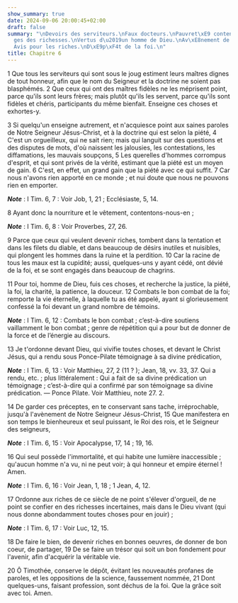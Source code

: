 ```yaml
---
show_summary: true
date: 2024-09-06 20:00:45+02:00
draft: false
summary: "\nDevoirs des serviteurs.\nFaux docteurs.\nPauvret\xE9 contente.\nPi\xE8\
  ges des richesses.\nVertus d\u2019un homme de Dieu.\nAv\xE8nement de J\xE9sus-Christ.\n\
  Avis pour les riches.\nD\xE9p\xF4t de la foi.\n"
title: Chapitre 6
---
```





1 Que tous les serviteurs qui sont sous le joug estiment leurs maîtres dignes de tout honneur, afin que le nom du Seigneur et la doctrine ne soient pas blasphémés. 2 Que ceux qui ont des maîtres fidèles ne les méprisent point, parce qu'ils sont leurs frères; mais plutôt qu'ils les servent, parce qu'ils sont fidèles et chéris, participants du même bienfait. Enseigne ces choses et exhortes-y.


3 Si quelqu'un enseigne autrement, et n'acquiesce point aux saines paroles de Notre Seigneur Jésus-Christ, et à la doctrine qui est selon la piété, 4 C'est un orgueilleux, qui ne sait rien; mais qui languit sur des questions et des disputes de mots, d'où naissent les jalousies, les contestations, les diffamations, les mauvais soupçons, 5 Les querelles d'hommes corrompus d'esprit, et qui sont privés de la vérité, estimant que la piété est un moyen de gain. 6 C'est, en effet, un grand gain que la piété avec ce qui suffit. 7 Car nous n'avons rien apporté en ce monde ; et nui doute que nous ne pouvons rien en emporter.

***Note*** :  I Tim. 6, 7 : Voir Job, 1, 21 ; Ecclésiaste, 5, 14.

8 Ayant donc la nourriture et le vêtement, contentons-nous-en ;

***Note*** :  I Tim. 6, 8 : Voir Proverbes, 27, 26.

9 Parce que ceux qui veulent devenir riches, tombent dans la tentation et dans les filets du diable, et dans beaucoup de désirs inutiles et nuisibles, qui plongent les hommes dans la ruine et la perdition. 10 Car la racine de tous les maux est la cupidité; aussi, quelques-uns y ayant cédé, ont dévié de la foi, et se sont engagés dans beaucoup de chagrins.


11 Pour toi, homme de Dieu, fuis ces choses, et recherche la justice, la piété, la foi, la charité, la patience, la douceur. 12 Combats le bon combat de la foi; remporte la vie éternelle, à laquelle tu as été appelé, ayant si glorieusement confessé la foi devant un grand nombre de témoins.

***Note*** :  I Tim. 6, 12 : Combats le bon combat ; c’est-à-dire soutiens vaillamment le bon combat ; genre de répétition qui a pour but de donner de la force et de l’énergie au discours.

13 Je t'ordonne devant Dieu, qui vivifie toutes choses, et devant le Christ Jésus, qui a rendu sous Ponce-Pilate témoignage à sa divine prédication,

***Note*** :  I Tim. 6, 13 : Voir Matthieu, 27, 2 (11 ? ); Jean, 18, vv. 33, 37. Qui a rendu, etc. ; plus littéralement : Qui a fait de sa divine prédication un témoignage ; c’est-à-dire qui a confirmé par son témoignage sa divine prédication. ― Ponce Pilate. Voir Matthieu, note 27. 2.

14 De garder ces préceptes, en te conservant sans tache, irréprochable, jusqu'à l'avènement de Notre Seigneur Jésus-Christ, 15 Que manifestera en son temps le bienheureux et seul puissant, le Roi des rois, et le Seigneur des seigneurs,

***Note*** :  I Tim. 6, 15 : Voir Apocalypse, 17, 14 ; 19, 16.

16 Qui seul possède l'immortalité, et qui habite une lumière inaccessible ; qu'aucun homme n'a vu, ni ne peut voir; à qui honneur et empire éternel ! Amen.

***Note*** :  I Tim. 6, 16 : Voir Jean, 1, 18 ; 1 Jean, 4, 12.


17 Ordonne aux riches de ce siècle de ne point s'élever d'orgueil, de ne point se confier en des richesses incertaines, mais dans le Dieu vivant (qui nous donne abondamment toutes choses pour en jouir) ;

***Note*** :  I Tim. 6, 17 : Voir Luc, 12, 15.

18 De faire le bien, de devenir riches en bonnes oeuvres, de donner de bon coeur, de partager, 19 De se faire un trésor qui soit un bon fondement pour l'avenir, afin d'acquérir la véritable vie.


20 Ô Timothée, conserve le dépôt, évitant les nouveautés profanes de paroles, et les oppositions de la science, faussement nommée, 21 Dont quelques-uns, faisant profession, sont déchus de la foi. Que la grâce soit avec toi. Amen.
